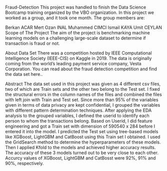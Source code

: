 Fraud-Detection
This project was handled to finish the Data Science Bootcamp training organized by the VBO organization. In this project we worked as a group, and it took one month. The group members are:

Berkan ACAR
Mert Ozan INAL
Muhammed CIMCI
Ismail KAYA
Umit CEYLAN
Scope of The Project
The aim of the project is benchmarking machine learning models on a challenging large-scale dataset to determine if transaction is fraud or not.

About Data Set
There was a competition hosted by IEEE Computational Intelligence Society (IEEE-CIS) on Kaggle in 2019. The data is originally coming from the world’s leading payment service company, Vesta Corporation. You can read about the fraud detection competition and find the data set here..

Abstract
The data set used in this project was given as 4 different csv files, two of which are Train sets and the other two belong to the Test set. I fixed the structural errors in the column names of the files and combined the files with left join with Train and Test set. Since more than 95% of the variables given in terms of data privacy are kept confidential, I grouped the variables with different pattern determination techniques. After applying the EDA analysis to the grouped variables, I defined the userid to identify each person to whom the transactions belong. Based on Userid, I did feature engineering and got a Train set with dimension of 590540 x 284 before I entered it into the model. I predicted the Test set using tree-based models like XGBoost, LightGBM and CatBoost using this Train set I obtained. I used the GridSearch method to determine the hyperparameters of these models. Then I applied Kfold to the models and achieved higher accuracy results. The accuracy of these 3 models turned out to be very close to each other. Accurcy values of XGBoost, LightGBM and CatBosst were 92%, 91% and 90%, respectively.
